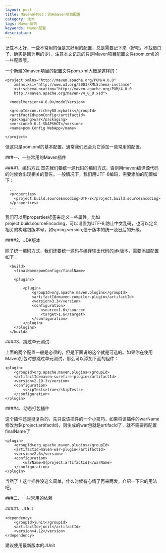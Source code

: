 ```yaml
---
layout: post
title: Maven系列03：实用maven项目配置
category: 技术
tags: Maven系列
keywords: Maven配置
description: 
---
```


记性不太好，一些不常用的但是又好用的配置，总是需要记下来（好吧，不找借口了，确实是因为用的少），注意本文记录的只是Maven项目配置文件(pom.xml)的一些配置哦。

一个新建的maven项目的配置文件pom.xml大概是这样的：

	<project xmlns="http://maven.apache.org/POM/4.0.0" 
		xmlns:xsi="http://www.w3.org/2001/XMLSchema-instance"
	  	xsi:schemaLocation="http://maven.apache.org/POM/4.0.0 
	  	http://maven.apache.org/maven-v4_0_0.xsd">
	  	
	  <modelVersion>4.0.0</modelVersion>
	  
	  <groupId>com.richey88.mybatis</groupId>
	  <artifactId>pomConfig</artifactId>
	  <packaging>war</packaging>
	  <version>0.0.1-SNAPSHOT</version>
	  <name>pom Config WebApp</name>
	
	</project>


但这只是pom.xml的基本配置，通常我们还会为它添加一些常用的配置。

###一、一些常用的Maven插件

####1、编码方式
首先我们要统一源代码的编码方式，否则用maven编译源代码的时候会出现相关的警告。一般情况下，我们用UTF-8编码，需要添加的配置如下：

	  ...
	  <properties>
	  	<project.build.sourceEncoding>UTF-8</project.build.sourceEncoding>
	  </properties>
	  ...

我们可以用properties标签来定义一些属性，比如project.build.sourceEncoding，可以设置为UTF-8,防止中文乱码，也可以定义相关的构建包版本号，如spring.version,便于版本的统一及日后的升级。

####2、JDK版本

除了统一编码方式，我们还要统一源码与编译输出代码的jdk版本，需要添加配置如下：

	  <build>
		<finalName>pomConfig</finalName>

	  	<plugins>
	  	
	  		<plugin>
	  			<groupId>org.apache.maven.plugins</groupId>
	  			<artifactId>maven-compiler-plugin</artifactId>
	  			<version>3.3</version>
	  			<configuration>
	  				<source>1.6</source>
	  				<target>1.6</target>
	  			</configuration>
	  		</plugin>
	  	</plugins>
	  </build>

####3、跳过单元测试

上面的两个配置一般是必须的，但是下面说的这个就是可选的。如果你在使用Maven打包时想跳过单元测试，那么可以添加下面的组件：

	<plugin>
		<groupId>org.apache.maven.plugins</groupId>
		<artifactId>maven-surefire-plugin</artifactId>
		<version>2.19.3</version>
		<configuration>
			<skipTests>true</skipTests>
		</configuration>
	</plugin>

####4、动态打包插件

这个插件还是挺复杂的，先只说该插件的一个小技巧，如果将该插件的warName修改为${project.artifactId}，则生成的war包就是artifacId了，就不需要再配置finalName了

	<plugin>
		<groupId>org.apache.maven.plugins</groupId>
		<artifactId>maven-war-plugin</artifactId>
		<version>2.6</version>
		<configuration>
			<warName>${project.artifactId}</warName>
		</configuration>
	</plugin>


当然了！这个插件没这么简单，什么时候有心情了再来两发，介绍一下它的用法吧。


###二、一些常用的依赖

####1、JUnit

	<dependency>
	    <groupId>junit</groupId>
	    <artifactId>junit</artifactId>
	    <version>4.12</version>
	</dependency>

建议使用最新版本的JUnit